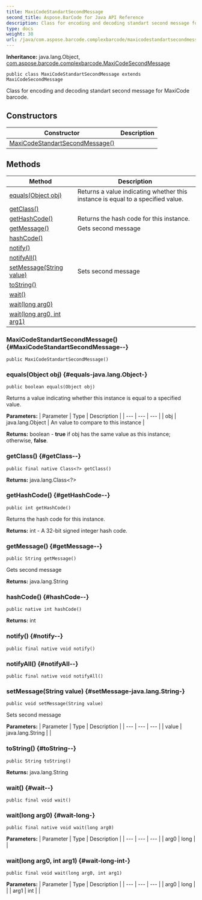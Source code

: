 ```yaml
---
title: MaxiCodeStandartSecondMessage
second_title: Aspose.BarCode for Java API Reference
description: Class for encoding and decoding standart second message for MaxiCode barcode.
type: docs
weight: 30
url: /java/com.aspose.barcode.complexbarcode/maxicodestandartsecondmessage/
---
```

**Inheritance:**
java.lang.Object, [com.aspose.barcode.complexbarcode.MaxiCodeSecondMessage](../../com.aspose.barcode.complexbarcode/maxicodesecondmessage)
```
public class MaxiCodeStandartSecondMessage extends MaxiCodeSecondMessage
```

Class for encoding and decoding standart second message for MaxiCode barcode.
## Constructors

| Constructor | Description |
| --- | --- |
| [MaxiCodeStandartSecondMessage()](#MaxiCodeStandartSecondMessage--) |  |
## Methods

| Method | Description |
| --- | --- |
| [equals(Object obj)](#equals-java.lang.Object-) | Returns a value indicating whether this instance is equal to a specified  value. |
| [getClass()](#getClass--) |  |
| [getHashCode()](#getHashCode--) | Returns the hash code for this instance. |
| [getMessage()](#getMessage--) | Gets second message |
| [hashCode()](#hashCode--) |  |
| [notify()](#notify--) |  |
| [notifyAll()](#notifyAll--) |  |
| [setMessage(String value)](#setMessage-java.lang.String-) | Sets second message |
| [toString()](#toString--) |  |
| [wait()](#wait--) |  |
| [wait(long arg0)](#wait-long-) |  |
| [wait(long arg0, int arg1)](#wait-long-int-) |  |
### MaxiCodeStandartSecondMessage() {#MaxiCodeStandartSecondMessage--}
```
public MaxiCodeStandartSecondMessage()
```


### equals(Object obj) {#equals-java.lang.Object-}
```
public boolean equals(Object obj)
```


Returns a value indicating whether this instance is equal to a specified  value.

**Parameters:**
| Parameter | Type | Description |
| --- | --- | --- |
| obj | java.lang.Object | An  value to compare to this instance |

**Returns:**
boolean - **true** if obj has the same value as this instance; otherwise, **false**.
### getClass() {#getClass--}
```
public final native Class<?> getClass()
```




**Returns:**
java.lang.Class<?>
### getHashCode() {#getHashCode--}
```
public int getHashCode()
```


Returns the hash code for this instance.

**Returns:**
int - A 32-bit signed integer hash code.
### getMessage() {#getMessage--}
```
public String getMessage()
```


Gets second message

**Returns:**
java.lang.String
### hashCode() {#hashCode--}
```
public native int hashCode()
```




**Returns:**
int
### notify() {#notify--}
```
public final native void notify()
```




### notifyAll() {#notifyAll--}
```
public final native void notifyAll()
```




### setMessage(String value) {#setMessage-java.lang.String-}
```
public void setMessage(String value)
```


Sets second message

**Parameters:**
| Parameter | Type | Description |
| --- | --- | --- |
| value | java.lang.String |  |

### toString() {#toString--}
```
public String toString()
```




**Returns:**
java.lang.String
### wait() {#wait--}
```
public final void wait()
```




### wait(long arg0) {#wait-long-}
```
public final native void wait(long arg0)
```




**Parameters:**
| Parameter | Type | Description |
| --- | --- | --- |
| arg0 | long |  |

### wait(long arg0, int arg1) {#wait-long-int-}
```
public final void wait(long arg0, int arg1)
```




**Parameters:**
| Parameter | Type | Description |
| --- | --- | --- |
| arg0 | long |  |
| arg1 | int |  |

